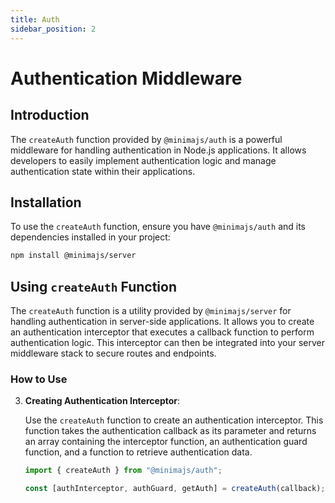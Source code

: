 ```yaml
---
title: Auth
sidebar_position: 2
---
```


# Authentication Middleware

## Introduction

The `createAuth` function provided by `@minimajs/auth` is a powerful middleware for handling authentication in Node.js applications. It allows developers to easily implement authentication logic and manage authentication state within their applications.

## Installation

To use the `createAuth` function, ensure you have `@minimajs/auth` and its dependencies installed in your project:

```bash
npm install @minimajs/server
```

## Using `createAuth` Function

The `createAuth` function is a utility provided by `@minimajs/server` for handling authentication in server-side applications. It allows you to create an authentication interceptor that executes a callback function to perform authentication logic. This interceptor can then be integrated into your server middleware stack to secure routes and endpoints.

### How to Use

3. **Creating Authentication Interceptor**:

   Use the `createAuth` function to create an authentication interceptor. This function takes the authentication callback as its parameter and returns an array containing the interceptor function, an authentication guard function, and a function to retrieve authentication data.

   ```typescript
   import { createAuth } from "@minimajs/auth";

   const [authInterceptor, authGuard, getAuth] = createAuth(callback);
   ```
